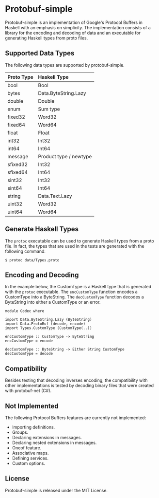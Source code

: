 # Protobuf-simple

Protobuf-simple is an implementation of Google's Protocol Buffers in Haskell
with an emphasis on simplicity. The implementation consists of a library for
the encoding and decoding of data and an executable for generating Haskell
types from proto files.



## Supported Data Types

The following data types are supported by protobuf-simple.

|Proto Type |Haskell Type          |
|:----------|:---------------------|
|bool       |Bool                  |
|bytes      |Data.ByteString.Lazy  |
|double     |Double                |
|enum       |Sum type              |
|fixed32    |Word32                |
|fixed64    |Word64                |
|float      |Float                 |
|int32      |Int32                 |
|int64      |Int64                 |
|message    |Product type / newtype|
|sfixed32   |Int32                 |
|sfixed64   |Int64                 |
|sint32     |Int32                 |
|sint64     |Int64                 |
|string     |Data.Text.Lazy        |
|uint32     |Word32                |
|uint64     |Word64                |



## Generate Haskell Types

The `protoc` executable can be used to generate Haskell types from a proto
file. In fact, the types that are used in the tests are generated with the
following command:

```
$ protoc data/Types.proto
```


## Encoding and Decoding

In the example below, the CustomType is a Haskell type that is generated with
the `protoc` executable. The `encCustomType` function encodes a CustomType
into a ByteString. The `decCustomType` function decodes a ByteString into
either a CustomType or an error.

```
module Codec where

import Data.ByteString.Lazy (ByteString)
import Data.ProtoBuf (decode, encode)
import Types.CustomType (CustomType(..))

encCustomType :: CustomType -> ByteString
encCustomType = encode

decCustomType :: ByteString -> Either String CustomType
decCustomType = decode
```



## Compatibility

Besides testing that decoding inverses encoding, the compatibility with other
implementations is tested by decoding binary files that were created with
protobuf-net (C#).



## Not Implemented

The following Protocol Buffers features are currently not implemented:

- Importing definitions.
- Groups.
- Declaring extensions in messages.
- Declaring nested extensions in messages.
- Oneof feature.
- Associative maps.
- Defining services.
- Custom options.



## License

Protobuf-simple is released under the MIT License.

